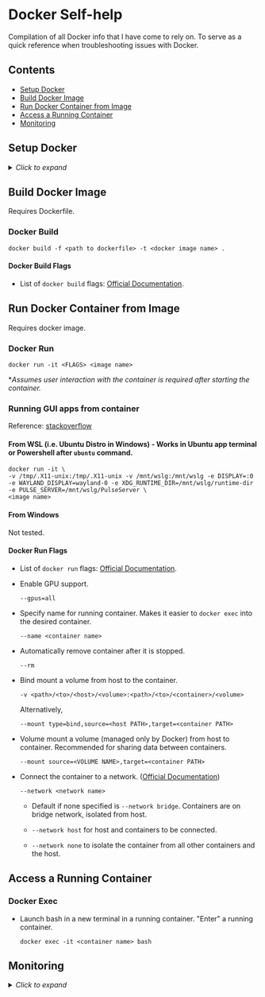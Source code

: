 # Docker Self-help
Compilation of all Docker info that I have come to rely on. To serve as a quick reference when troubleshooting issues with Docker. 



## Contents
- [Setup Docker](#setup-docker)
- [Build Docker Image](#build-docker-image)
- [Run Docker Container from Image](#run-docker-container-from-image)
- [Access a Running Container](#access-a-running-container)
- [Monitoring](#monitoring)



## Setup Docker

<details>
<summary><i>Click to expand</i></summary>

### Ubuntu

WIP

### Windows

<b>*Recommend to use WSL 2.</b>

1. [Install Docker Desktop](https://docs.docker.com/desktop/install/windows-install/). 

1. Enable 'Use the WSL 2 based engine' in Docker Desktop >> Settings >> General. 

1. 'Enable integration with my default WSL distro' and additional distros in Docker Desktop >> Settings >> Resources >> WSL Integration.

1. Remove need for `sudo` for docker. 

    In WSL2 shell,

    ```
    sudo groupadd docker 
    sudo usermod -aG docker $USER
    ```

1. [_OPTIONAL_] Change docker storage location in Windows. Reference: [stackoverflow](https://stackoverflow.com/a/63752264/25254222).

</details>



## Build Docker Image

Requires Dockerfile.

### Docker Build

```
docker build -f <path to dockerfile> -t <docker image name> . 
```

#### Docker Build Flags

- List of `docker build` flags: [Official Documentation](https://docs.docker.com/reference/cli/docker/buildx/build/).



## Run Docker Container from Image

Requires docker image.

### Docker Run

```
docker run -it <FLAGS> <image name>
```

*_Assumes user interaction with the container is required after starting the container._

### Running GUI apps from container

Reference: [stackoverflow](https://stackoverflow.com/a/75392952/25254222)

#### From WSL (i.e. Ubuntu Distro in Windows) - Works in Ubuntu app terminal or Powershell after `ubuntu` command.

```
docker run -it \
-v /tmp/.X11-unix:/tmp/.X11-unix -v /mnt/wslg:/mnt/wslg -e DISPLAY=:0 -e WAYLAND_DISPLAY=wayland-0 -e XDG_RUNTIME_DIR=/mnt/wslg/runtime-dir -e PULSE_SERVER=/mnt/wslg/PulseServer \
<image name>
```

#### From Windows

Not tested.

#### Docker Run Flags

- List of `docker run` flags: [Official Documentation](https://docs.docker.com/reference/cli/docker/container/run/).

- Enable GPU support. 

    ```
    --gpus=all
    ```

- Specify name for running container. Makes it easier to `docker exec` into the desired container.
    
    ```
    --name <container name>
    ```

- Automatically remove container after it is stopped.

    ```
    --rm
    ```

- Bind mount a volume from host to the container.

    ```
    -v <path>/<to>/<host>/<volume>:<path>/<to>/<container>/<volume>
    ```

    Alternatively,

    ```
    --mount type=bind,source=<host PATH>,target=<container PATH>
    ```

- Volume mount a volume (managed only by Docker) from host to container. Recommended for sharing data between containers. 

    ```
    --mount source=<VOLUME NAME>,target=<container PATH>
    ```

- Connect the container to a network. ([Official Documentation](https://docs.docker.com/engine/network/))

    ```
    --network <network name>
    ```

    - Default if none specified is `--network bridge`. Containers are on bridge network, isolated from host.

    - `--network host` for host and containers to be connected. 

    - `--network none` to isolate the container from all other containers and the host. 



## Access a Running Container

### Docker Exec

- Launch bash in a new terminal in a running container. "Enter" a running container.

    ```
    docker exec -it <container name> bash
    ```



## Monitoring

<details>

<summary><i>Click to expand</i></summary>

</details>